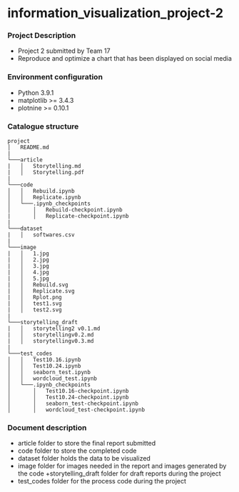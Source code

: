 # information_visualization_project-2

### Project Description
+ Project 2 submitted by Team 17
+ Reproduce and optimize a chart that has been displayed on social media

### Environment configuration
+ Python 3.9.1
+ matplotlib >= 3.4.3
+ plotnine >= 0.10.1

### Catalogue structure
```
project
│   README.md
|
└───article
|   │   Storytelling.md
|   │   Storytelling.pdf
|
└───code
│   │   Rebuild.ipynb
│   │   Replicate.ipynb
│   └───.ipynb_checkpoints
│       │   Rebuild-checkpoint.ipynb
|       │   Replicate-checkpoint.ipynb
|
└───dataset
|   │   softwares.csv
|
└───image
|   │   1.jpg
|   │   2.jpg
|   │   3.jpg
|   │   4.jpg
|   │   5.jpg
|   │   Rebuild.svg
|   │   Replicate.svg
|   │   Rplot.png
|   │   test1.svg
|   │   test2.svg
|
└───storytelling_draft
|   │   storytelling2 v0.1.md
|   │   storytellingv0.2.md
|   │   storytellingv0.3.md
|
└───test_codes
│   │   Test10.16.ipynb
│   │   Test10.24.ipynb
│   │   seaborn_test.ipynb
│   │   wordcloud_test.ipynb
│   └───.ipynb_checkpoints
│       │   Test10.16-checkpoint.ipynb
│       │   Test10.24-checkpoint.ipynb
│       │   seaborn_test-checkpoint.ipynb
│       │   wordcloud_test-checkpoint.ipynb
```
### Document description
+ article folder to store the final report submitted
+ code folder to store the completed code
+ dataset folder holds the data to be visualized
+ image folder for images needed in the report and images generated by the code
+storytelling_draft folder for draft reports during the project
+ test_codes folder for the process code during the project
